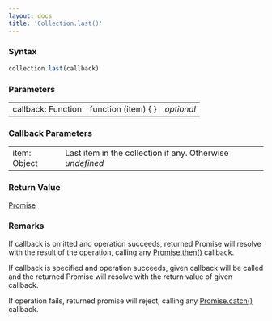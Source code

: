 ```yaml
---
layout: docs
title: 'Collection.last()'
---
```


### Syntax

```javascript
collection.last(callback)
```

### Parameters

<table>
<tr><td>callback: Function</td><td>function (item) { }</td><td><i>optional</i></td></tr>
</table>

### Callback Parameters

<table>
<tr><td>item: Object</td><td>Last item in the collection if any. Otherwise <i>undefined</i></td></tr>
</table>

### Return Value

[Promise](/docs/Promise/Promise)

### Remarks

If callback is omitted and operation succeeds, returned Promise will resolve with the result of the operation, calling any [Promise.then()](/docs/Promise/Promise.then()) callback.

If callback is specified and operation succeeds, given callback will be called and the returned Promise will resolve with the return value of given callback.

If operation fails, returned promise will reject, calling any [Promise.catch()](/docs/Promise/Promise.catch()) callback.
